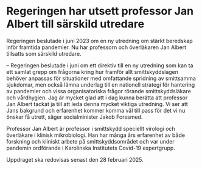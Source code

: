 # Regeringen har utsett professor Jan Albert till särskild utredare

Regeringen beslutade i juni 2023 om en ny utredning om stärkt beredskap inför framtida pandemier. Nu har professorn och överläkaren Jan Albert tillsatts som särskild utredare.

– Regeringen beslutade i juni om ett direktiv till en ny utredning som kan ta ett samlat grepp om frågorna kring hur framför allt smittskyddslagen behöver anpassas för situationer med omfattande spridning av smittsamma sjukdomar, men också lämna underlag till en nationell strategi för hantering av pandemier och vissa organisatoriska frågor rörande smittskyddsläkare och vårdhygien. Jag är mycket glad att i dag kunna berätta att professor Jan Albert tackat ja till att leda denna mycket viktiga utredning. Vi ser att Jans bakgrund och erfarenhet kommer komma väl till pass för det vi nu önskar få utrett, säger socialminister Jakob Forssmed.

Professor Jan Albert är professor i smittskydd speciellt virologi och överläkare i klinisk mikrobiologi. Han har många års erfarenhet av både forskning och kliniskt arbete på smittskyddsområdet och var under pandemin ordförande i Karolinska Institutets Covid-19 expertgrupp.

Uppdraget ska redovisas senast den 28 februari 2025.
